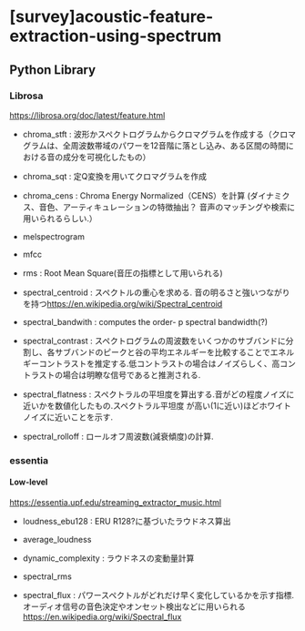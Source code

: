 # [survey]acoustic-feature-extraction-using-spectrum

## Python Library

### Librosa
<https://librosa.org/doc/latest/feature.html>

- chroma_stft : 波形かスペクトログラムからクロマグラムを作成する（クロマグラムは、全周波数帯域のパワーを12音階に落とし込み、ある区間の時間における音の成分を可視化したもの）

- chroma_sqt : 定Q変換を用いてクロマグラムを作成

- chroma_cens : Chroma Energy Normalized（CENS）を計算 (ダイナミクス、音色、アーティキュレーションの特徴抽出？ 音声のマッチングや検索に用いられるらしい.）

- melspectrogram

- mfcc

- rms : Root Mean Square(音圧の指標として用いられる)

- spectral_centroid : スペクトルの重心を求める. 音の明るさと強いつながりを持つ<https://en.wikipedia.org/wiki/Spectral_centroid>

- spectral_bandwith : computes the order- p spectral bandwidth(?)

- spectral_contrast : スペクトログラムの周波数をいくつかのサブバンドに分割し、各サブバンドのピークと谷の平均エネルギーを比較することでエネルギーコントラストを推定する.低コントラストの場合はノイズらしく、高コントラストの場合は明瞭な信号であると推測される.

- spectral_flatness : スペクトラルの平坦度を算出する.音がどの程度ノイズに近いかを数値化したもの.スペクトラル平坦度
が高い(1に近い)ほどホワイトノイズに近いことを示す.

- spectral_rolloff : ロールオフ周波数(減衰傾度)の計算. 

### essentia

#### Low-level
<https://essentia.upf.edu/streaming_extractor_music.html>

- loudness_ebu128 : ERU R128?に基づいたラウドネス算出

- average_loudness

- dynamic_complexity : ラウドネスの変動量計算

- spectral_rms

- spectral_flux : パワースペクトルがどれだけ早く変化しているかを示す指標. オーディオ信号の音色決定やオンセット検出などに用いられる<https://en.wikipedia.org/wiki/Spectral_flux>


